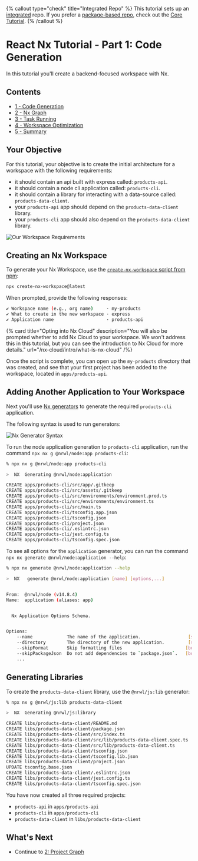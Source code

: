 {% callout type="check" title="Integrated Repo" %}
This tutorial sets up an [integrated](/concepts/integrated-vs-package-based) repo. If you prefer a [package-based repo](/concepts/integrated-vs-package-based), check out the [Core Tutorial](/getting-started/core-tutorial).
{% /callout %}

# React Nx Tutorial - Part 1: Code Generation

In this tutorial you'll create a backend-focused workspace with Nx.

## Contents

- [1 - Code Generation](/node-tutorial/1-code-generation)
- [2 - Nx Graph](/node-tutorial/2-nx-graph)
- [3 - Task Running](/node-tutorial/3-task-running)
- [4 - Workspace Optimization](/node-tutorial/4-workspace-optimization)
- [5 - Summary](/node-tutorial/5-summary)

## Your Objective

For this tutorial, your objective is to create the initial architecture for a workspace with the following requirements:

- it should contain an api built with express called: `products-api`.
- it should contain a node cli application called: `products-cli`.
- it should contain a library for interacting with a data-source called: `products-data-client`.
- your `products-api` app should depend on the `products-data-client` library.
- your `products-cli` app should also depend on the `products-data-client` library.

![Our Workspace Requirements](/shared/node-tutorial/requirements-diagram.png)

## Creating an Nx Workspace

To generate your Nx Workspace, use the [`create-nx-workspace` script from npm](https://www.npmjs.com/package/create-nx-workspace):

```bash
npx create-nx-workspace@latest
```

When prompted, provide the following responses:

```bash
✔ Workspace name (e.g., org name)     · my-products
✔ What to create in the new workspace · express
✔ Application name                    · products-api
```

{% card title="Opting into Nx Cloud" description="You will also be prompted whether to add Nx Cloud to your workspace. We won't address this in this tutorial, but you can see the introduction to Nx Cloud for more details." url="/nx-cloud/intro/what-is-nx-cloud" /%}

Once the script is complete, you can open up the `my-products` directory that was created, and see that your first project has been added to the workspace, located in `apps/products-api`.

## Adding Another Application to Your Workspace

Next you'll use [Nx generators](/plugin-features/use-code-generators) to generate the required `products-cli` application.

The following syntax is used to run generators:

![Nx Generator Syntax](/shared/node-tutorial/generator-syntax.png)

To run the node application generation to `products-cli` application, run the command `npx nx g @nrwl/node:app products-cli`:

```bash
% npx nx g @nrwl/node:app products-cli

>  NX  Generating @nrwl/node:application

CREATE apps/products-cli/src/app/.gitkeep
CREATE apps/products-cli/src/assets/.gitkeep
CREATE apps/products-cli/src/environments/environment.prod.ts
CREATE apps/products-cli/src/environments/environment.ts
CREATE apps/products-cli/src/main.ts
CREATE apps/products-cli/tsconfig.app.json
CREATE apps/products-cli/tsconfig.json
CREATE apps/products-cli/project.json
CREATE apps/products-cli/.eslintrc.json
CREATE apps/products-cli/jest.config.ts
CREATE apps/products-cli/tsconfig.spec.json
```

To see all options for the `application` generator, you can run the command `npx nx generate @nrwl/node:application --help`:

```bash
% npx nx generate @nrwl/node:application --help

>  NX   generate @nrwl/node:application [name] [options,...]


From:  @nrwl/node (v14.8.4)
Name:  application (aliases: app)


  Nx Application Options Schema.


Options:
    --name             The name of the application.                  [string]
    --directory        The directory of the new application.         [string]
    --skipFormat       Skip formatting files                        [boolean]
    --skipPackageJson  Do not add dependencies to `package.json`.   [boolean]
    ...
```

## Generating Libraries

To create the `products-data-client` library, use the `@nrwl/js:lib` generator:

```bash
% npx nx g @nrwl/js:lib products-data-client

>  NX  Generating @nrwl/js:library

CREATE libs/products-data-client/README.md
CREATE libs/products-data-client/package.json
CREATE libs/products-data-client/src/index.ts
CREATE libs/products-data-client/src/lib/products-data-client.spec.ts
CREATE libs/products-data-client/src/lib/products-data-client.ts
CREATE libs/products-data-client/tsconfig.json
CREATE libs/products-data-client/tsconfig.lib.json
CREATE libs/products-data-client/project.json
UPDATE tsconfig.base.json
CREATE libs/products-data-client/.eslintrc.json
CREATE libs/products-data-client/jest.config.ts
CREATE libs/products-data-client/tsconfig.spec.json
```

You have now created all three required projects:

- `products-api` in `apps/products-api`
- `products-cli` in `apps/products-cli`
- `products-data-client` in `libs/products-data-client`

## What's Next

- Continue to [2: Project Graph](/node-tutorial/2-nx-graph)
